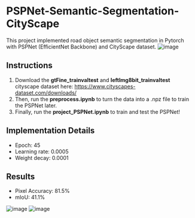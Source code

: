 # PSPNet-Semantic-Segmentation-CityScape
This project implemented road object semantic segmentation in Pytorch with PSPNet (EfficientNet Backbone) and CityScape dataset.
![image](https://user-images.githubusercontent.com/75484465/174480553-b4f60fa9-ff80-4634-aaf2-51d42f53bf43.png)


## Instructions
1. Download the **gtFine_trainvaltest** and **leftImg8bit_trainvaltest** cityscape dataset here: https://www.cityscapes-dataset.com/downloads/
2. Then, run the **preprocess.ipynb** to turn the data into a .npz file to train the PSPNet later.
3. Finally, run the **project_PSPNet.ipynb** to train and test the PSPNet!

## Implementation Details
- Epoch: 45
- Learning rate: 0.0005
- Weight decay: 0.0001  

## Results

- Pixel Accuracy: 81.5%
- mIoU: 41.1% 

![image](https://user-images.githubusercontent.com/75484465/174480706-878b07c3-b670-43e6-b28b-b82163764388.png)
![image](https://user-images.githubusercontent.com/75484465/174480717-0d3eb744-17a6-45b2-95da-1fc31aaa3bb8.png)








